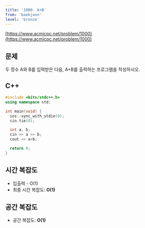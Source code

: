 ```yaml
---
title: '1000. A+B'
from: 'baekjoon'
level: 'bronze'
---
```


[https://www.acmicpc.net/problem/1000](https://www.acmicpc.net/problem/1000)

## 문제

두 정수 A와 B를 입력받은 다음, A+B를 출력하는 프로그램을 작성하시오.

## C++

```cpp
#include <bits/stdc++.h>
using namespace std;

int main(void) {
  ios::sync_with_stdio(0);
  cin.tie(0);

  int a, b;
  cin >> a >> b;
  cout << a+b;

  return 0;
}
```

## 시간 복잡도
- 입출력 - O(1)
- 최종 시간 복잡도: **O(1)**

## 공간 복잡도
- 공간 복잡도: **O(1)**